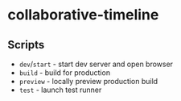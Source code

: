 # collaborative-timeline

## Scripts

- `dev`/`start` - start dev server and open browser
- `build` - build for production
- `preview` - locally preview production build
- `test` - launch test runner 